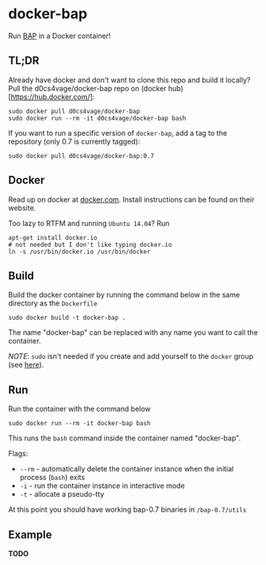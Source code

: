 docker-bap
==========

Run [BAP](http://bap.ece.cmu.edu/) in a Docker container!

TL;DR
-----

Already have docker and don't want to clone this repo and build it locally? Pull the d0cs4vage/docker-bap repo on (docker hub)[https://hub.docker.com/]:

    sudo docker pull d0cs4vage/docker-bap
    sudo docker run --rm -it d0cs4vage/docker-bap bash

If you want to run a specific version of `docker-bap`, add a tag to the repository (only 0.7 is currently tagged):

    sudo docker pull d0cs4vage/docker-bap:0.7


Docker
------

Read up on docker at [docker.com](http://docker.com). Install instructions can be found on their website.

Too lazy to RTFM and running `Ubuntu 14.04`? Run

    apt-get install docker.io
    # not needed but I don't like typing docker.io
    ln -s /usr/bin/docker.io /usr/bin/docker

Build
-----

Build the docker container by running the command below in the same directory as the `Dockerfile`

    sudo docker build -t docker-bap .

The name "docker-bap" can be replaced with any name you want to call the container.

_NOTE_: `sudo` isn't needed if you create and add yourself to the `docker` group (see [here](https://docs.docker.com/installation/binaries/#giving-non-root-access)).

Run
---

Run the container with the command below

    sudo docker run --rm -it docker-bap bash

This runs the `bash` command inside the container named "docker-bap".

Flags:

* `--rm` - automatically delete the container instance when the initial process (`bash`) exits
* `-i` - run the container instance in interactive mode
* `-t` - allocate a pseudo-tty

At this point you should have working bap-0.7 binaries in `/bap-0.7/utils`

Example
-------

**TODO**
